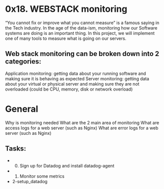 # 0x18. WEBSTACK monitoring
“You cannot fix or improve what you cannot measure” is a famous saying in the Tech industry. In the age of the data-ism, monitoring how our Software systems are doing is an important thing. In this project, we will implement one of many tools to measure what is going on our servers.

## Web stack monitoring can be broken down into 2 categories:

Application monitoring: getting data about your running software and making sure it is behaving as expected
Server monitoring: getting data about your virtual or physical server and making sure they are not overloaded (could be CPU, memory, disk or network overload)


# General
Why is monitoring needed
What are the 2 main area of monitoring
What are access logs for a web server (such as Nginx)
What are error logs for a web server (such as Nginx)

## Tasks:
- 0. Sign up for Datadog and install datadog-agent
- 1. Monitor some metrics
- 2-setup_datadog

